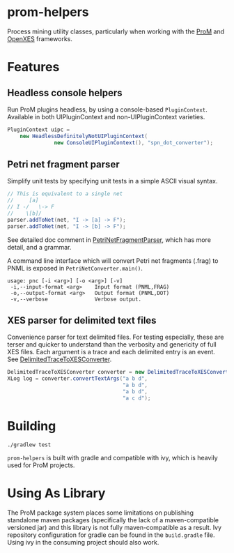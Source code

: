 # prom-helpers
Process mining utility classes, particularly when working with the [ProM](http://www.promtools.org/doku.php) and [OpenXES](http://www.xes-standard.org/openxes/start) frameworks.

# Features

## Headless console helpers

Run ProM plugins headless, by using a console-based `PluginContext`. Available in both UIPluginContext and non-UIPluginContext varieties.

```java
PluginContext uipc = 
    new HeadlessDefinitelyNotUIPluginContext(
               new ConsoleUIPluginContext(), "spn_dot_converter");	
```


## Petri net fragment parser

Simplify unit tests by specifying unit tests in a simple ASCII visual syntax.

```java
// This is equivalent to a single net
//     [a] 
// I -/   \-> F
//    \[b]/
parser.addToNet(net, "I -> [a] -> F");
parser.addToNet(net, "I -> [b] -> F");
```

See detailed doc comment in [PetriNetFragmentParser](src/main/java/qut/pm/prom/helpers/PetriNetFragmentParser.java), which has more detail, and a grammar.

A command line interface which will convert Petri net fragments (.frag) to PNML is exposed in `PetriNetConverter.main()`.

```
usage: pnc [-i <arg>] [-o <arg>] [-v]
 -i,--input-format <arg>    Input format (PNML,FRAG)
 -o,--output-format <arg>   Output format (PNML,DOT)
 -v,--verbose               Verbose output.
```

## XES parser for delimited text files

Convenience parser for text delimited files. For testing especially, these are terser and quicker to understand than the verbosity and genericity of full XES files. Each argument is a trace and each delimited entry is an event. See [DelimitedTraceToXESConverter](src/main/java/qut/pm/xes/helpers/DelimitedTraceToXESConverter.java).

```java
DelimitedTraceToXESConverter converter = new DelimitedTraceToXESConverter(); 
XLog log = converter.convertTextArgs("a b d",
                                     "a b d",
                                     "a b d",
                                     "a c d");
```


# Building

`./gradlew test`

`prom-helpers` is built with gradle and compatible with ivy, which is heavily used for ProM projects.
 
# Using As Library

The ProM package system places some limitations on publishing standalone maven packages (specifically the lack of a maven-compatible versioned jar) and this library is not fully maven-compatible as a result. Ivy repository configuration for gradle can be found in the `build.gradle` file. Using ivy in the consuming project should also work.

